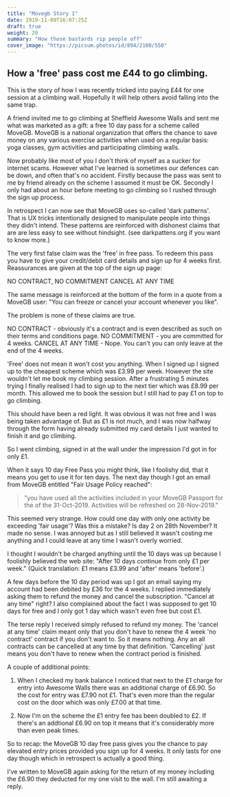 ```yaml
---
title: "Movegb Story 1"
date: 2019-11-09T16:07:25Z
draft: true
weight: 20
summary: "How those bastards rip people off"
cover_image: "https://picsum.photos/id/894/2160/550"
---
```


## How a 'free' pass cost me £44 to go climbing.

This is the story of how I was recently tricked into paying £44 for one session at a climbing wall. Hopefully it will help others avoid falling into the same trap.

A friend invited me to go climbing at Sheffield Awesome Walls and sent me what was marketed as a gift: a free 10 day pass for a scheme called MoveGB. MoveGB is a national organization that offers the chance to save money on any various exercise activities when used on a regular basis: yoga classes, gym activities and participating climbing walls.

Now probably like most of you I don't think of myself as a sucker for internet scams. However what I've learned is sometimes our defences can be down, and often that's no accident. Firstly because the pass was sent to me by friend already on the scheme I assumed it must be OK. Secondly I only had about an hour before meeting to go climbing so I rushed through the sign up process.

In retrospect I can now see that MoveGB uses so-called 'dark patterns'. That is UX tricks intentionally designed to manipulate people into things they didn't intend. These patterns are reinforced with dishonest claims that are are less easy to see without hindsight. (see darkpattens.org if you want to know more.)

The very first false claim was the 'free' in free pass. To redeem this pass you have to give your credit/debit card details and sign up for 4 weeks first. Reassurances are given at the top of the sign up page:

NO CONTRACT, NO COMMITMENT
CANCEL AT ANY TIME

The same message is reinforced at the bottom of the form in a quote from a MoveGB user: "You can freeze or cancel your account whenever you like".

The problem is none of these claims are true.

NO CONTRACT - obviously it's a contract and is even described as such on their terms and conditions page.
NO COMMITMENT - you are committed for 4 weeks.
CANCEL AT ANY TIME  - Nope. You can't you can only leave at the end of the 4 weeks.


'Free' does not mean it won't cost you anything. When I signed up I signed up to the cheapest scheme which was £3.99 per week. However the site wouldn't let me book my climbing session. After a frustrating 5 minutes trying I finally realised I had to sign up to the next tier which was £8.99 per month. This allowed me to book the session but I still had to pay £1 on top to go climbing.

This should have been a red light. It was obvious it was not free and I was being taken advantage of. But as £1 is not much, and I was now halfway through the form having already submitted my card details I just wanted to finish it and go climbing.

So I went climbing, signed in at the wall under the impression I'd got in for only £1.

When it says 10 day Free Pass you might think, like I foolishy did, that it means you get to use it for ten days. The next day though I got an email from MoveGB entitled "Fair Usage Policy reached":

> "you have used all the activities included in your MoveGB Passport for the of the 31-Oct-2019. Activities will be refreshed on 28-Nov-2019."

This seemed very strange. How could one day with only one activity be exceeding 'fair usage'? Was this a mistake? Is day 2 on 28th November? It made no sense. I was annoyed but as I still believed it wasn't costing me anything and I could leave at any time I wasn't overly worried.

I thought I wouldn't be charged anything until the 10 days was up because I foolishly believed the web site: "After 10 days continue from only £1 per week." (Quick translation: £1 means £3.99 and 'after' means 'before'.)

A few days before the 10 day period was up I got an email saying my account had been debited by £36 for the 4 weeks. I replied immediately asking them to refund the money and cancel the subscription. "Cancel at any time" right? I also complained about the fact I was supposed to get 10 days for free and I only got 1 day which wasn't even free but cost £1.

The terse reply I received simply refused to refund my money. The 'cancel at any time' claim meant only that you don't have to renew the 4 week 'no contract' contract if you don't want to. So it means nothing. Any an all contracts can be cancelled at any time by that definition. 'Cancelling' just means you don't have to renew when the contract period is finished. 

A couple of additional points:

1. When I checked my bank balance I noticed that next to the £1 charge for entry into Awesome Walls there was an additional charge of £6.90. So the cost for entry was £7.90 not £1. That's even more than the regular cost on the door which was only £7.00 at that time.

2. Now I'm on the scheme the £1 entry fee has been doubled to £2. If there's an addtional £6.90 on top it means that it's considerably more than even peak times.

So to recap: the MoveGB 10 day free pass gives you the chance to pay elevated entry prices provided you sign up for 4 weeks. It only lasts for one day though which in retrospect is actually a good thing. 

I've written to MoveGB again asking for the return of my money including the £6.90 they deducted for my one visit to the wall. I'm still awaiting a reply.

